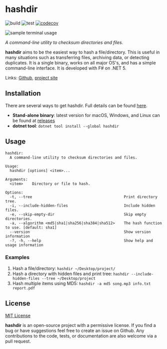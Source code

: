 # hashdir

![build](https://github.com/ultimateanu/hashdir/workflows/build/badge.svg)
![test](https://github.com/ultimateanu/hashdir/workflows/test/badge.svg)
[![codecov](https://codecov.io/gh/ultimateanu/hashdir/branch/main/graph/badge.svg?token=5RR570QEIX)](https://codecov.io/gh/ultimateanu/hashdir)

![sample terminal usage](https://ultimateanu.github.io/hashdir/assets/img/hashdir_demo.svg)

_A command-line utility to checksum directories and files._

**hashdir** aims to be the easiest way to hash a file/directory. This is useful in many situations such as transferring files, archiving data, or detecting duplicates. It is a single binary, works on all major OS's, and has a simple command-line interface. It is developed with F# on .NET 5.

Links: [Github](https://github.com/ultimateanu/hashdir), [project site](https://ultimateanu.github.io/hashdir)

## Installation
There are several ways to get hashdir. Full details can be found [here](https://ultimateanu.github.io/hashdir/#installation).

- **Stand-alone binary**: latest version for macOS, Windows, and Linux can be found at [releases](https://github.com/ultimateanu/hashdir/releases)
- **dotnet tool**: `dotnet tool install --global hashdir`

## Usage
```
hashdir:
  A command-line utility to checksum directories and files.

Usage:
  hashdir [options] <item>...

Arguments:
  <item>    Directory or file to hash.

Options:
  -t, --tree                                         Print directory tree.
  -i, --include-hidden-files                         Include hidden files.
  -e, --skip-empty-dir                               Skip empty directories.
  -a, --algorithm <md5|sha1|sha256|sha384|sha512>    The hash function to use. [default: sha1]
  --version                                          Show version information
  -?, -h, --help                                     Show help and usage information
```

### Examples
1. Hash a file/directory: `hashdir ~/Desktop/project/`
2. Hash a directory with hidden files and print tree: `hashdir --include-hidden-files --tree ~/Desktop/project`
3. Hash multiple items using MD5: `hashdir -a md5 song.mp3 info.txt report.pdf`

## License
[MIT License](https://github.com/ultimateanu/hashdir/blob/main/LICENSE)

**hashdir** is an open-source project with a permissive license. If you find a bug or have suggestions feel free to create an issue on Github. Any contributions to the code, tests, or documentation are also welcome via a pull request.

